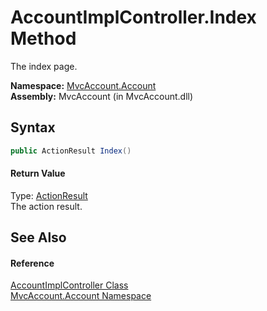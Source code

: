 AccountImplController.Index Method
==================================
The index page.

**Namespace:** [MvcAccount.Account][1]  
**Assembly:** MvcAccount (in MvcAccount.dll)

Syntax
------

```csharp
public ActionResult Index()
```

#### Return Value
Type: [ActionResult][2]  
The action result.

See Also
--------

#### Reference
[AccountImplController Class][3]  
[MvcAccount.Account Namespace][1]  

[1]: ../README.md
[2]: http://msdn.microsoft.com/en-us/library/dd493064
[3]: README.md